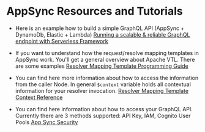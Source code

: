 # AppSync Resources and Tutorials

* Here is an example how to build a simple GraphQL API (AppSync + DynamoDb, Elastic + Lambda) [Running a scalable & reliable GraphQL endpoint with Serverless Framework](https://hackernoon.com/running-a-scalable-reliable-graphql-endpoint-with-serverless-24c3bb5acb43)

* If you want to understand how the request/resolve mapping templates in AppSync work. You'll get a general overview about Apache VTL. There are some examples [Resolver Mapping Template Programming Guide](https://docs.aws.amazon.com/appsync/latest/devguide/resolver-mapping-template-reference-programming-guide.html)

* You can find here more information about how to access the information from the caller Node. In general `$context` variable holds all contextual information for your resolver invocation. [Resolver Mapping Template Context Reference](https://docs.aws.amazon.com/appsync/latest/devguide/resolver-context-reference.html)

* You can find here information about how to access your GraphQL API. Currently there are 3 methods supported: API Key, IAM, Cognito User Pools [App Sync Security](https://docs.aws.amazon.com/appsync/latest/devguide/security.html)